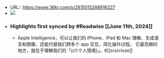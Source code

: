 - URL:: https://www.36kr.com/p/2815015288916227
- ![](https://readwise-assets.s3.amazonaws.com/static/images/article2.74d541386bbf.png)
- ### Highlights first synced by #Readwise [[June 11th, 2024]]
    - Apple Intelligence，可以让我们的 iPhone、iPad 和 Mac 理解、生成语言和图像，还能代替我们跨多个 app 交互，简化操作过程。 它最亮眼的地方，就在于理解我们的「{c1:个人情境}」。#[[srs/cloze]]
